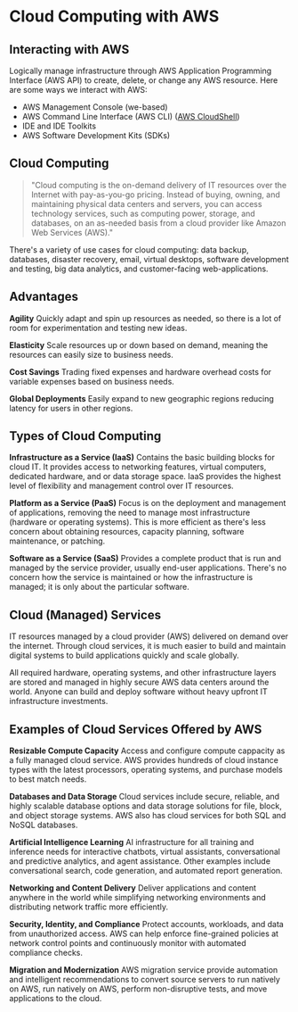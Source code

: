 # Cloud Computing with AWS
## Interacting with AWS
Logically manage infrastructure through AWS Application Programming Interface (AWS API) to create, delete, or change any AWS resource. Here are some ways we interact with AWS:
- AWS Management Console (we-based)
- AWS Command Line Interface (AWS CLI) ([AWS CloudShell](https://aws.amazon.com/cloudshell/?pg=cloudessentials))
- IDE and IDE Toolkits
- AWS Software Development Kits (SDKs)

## Cloud Computing
> "Cloud computing is the on-demand delivery of IT resources over the Internet with pay-as-you-go pricing. Instead of buying, owning, and maintaining physical data centers and servers, you can access technology services, such as computing power, storage, and databases, on an as-needed basis from a cloud provider like Amazon Web Services (AWS)."

There's a variety of use cases for cloud computing: data backup, databases, disaster recovery, email, virtual desktops, software development and testing, big data analytics, and customer-facing web-applications.


## Advantages
**Agility**
Quickly adapt and spin up resources as needed, so there is a lot of room for experimentation and testing new ideas.

**Elasticity**
Scale resources up or down based on demand, meaning the resources can easily size to business needs.

**Cost Savings**
Trading fixed expenses and hardware overhead costs for variable expenses based on business needs. 

**Global Deployments**
Easily expand to new geographic regions reducing latency for users in other regions.

## Types of Cloud Computing
**Infrastructure as a Service (IaaS)**
Contains the basic building blocks for cloud IT. It provides access to networking features, virtual computers, dedicated hardware, and or data storage space. IaaS provides the highest level of flexibility and management control over IT resources.

**Platform as a Service (PaaS)**
Focus is on the deployment and management of applications, removing the need to manage most infrastructure (hardware or operating systems). This is more efficient as there's less concern about obtaining resources, capacity planning, software maintenance, or patching.

**Software as a Service (SaaS)**
Provides a complete product that is run and managed by the service provider, usually end-user applications. There's no concern how the service is maintained or how the infrastructure is managed; it is only about the particular software.

## Cloud (Managed) Services
IT resources managed by a cloud provider (AWS) delivered on demand over the internet. Through cloud services, it is much easier to build and maintain digital systems to build applications quickly and scale globally.

All required hardware, operating systems, and other infrastructure layers are stored and managed in highly secure AWS data centers around the world. Anyone can build and deploy software without heavy upfront IT infrastructure investments. 

## Examples of Cloud Services Offered by AWS
**Resizable Compute Capacity**
Access and configure compute cappacity as a fully managed cloud service. AWS provides hundreds of cloud instance types with the latest processors, operating systems, and purchase models to best match needs.

**Databases and Data Storage**
Cloud services include secure, reliable, and highly scalable database options and data storage solutions for file, block, and object storage systems. AWS also has cloud services for both SQL and NoSQL databases.

**Artificial Intelligence Learning**
AI infrastructure for all training and inference needs for interactive chatbots, virtual assistants, conversational and predictive analytics, and agent assistance. Other examples include conversational search, code generation, and automated report generation.

**Networking and Content Delivery** 
Deliver applications and content anywhere in the world while simplifying networking environments and distributing network traffic more efficiently.

**Security, Identity, and Compliance**
Protect accounts, workloads, and data from unauthorized access. AWS can help enforce fine-grained policies at network control points and continuously monitor with automated compliance checks.

**Migration and Modernization**
AWS migration service provide automation and intelligent recommendations to convert source servers to run natively on AWS, run natively on AWS, perform non-disruptive tests, and move applications to the cloud.